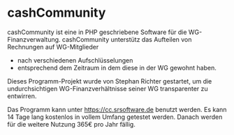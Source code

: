cashCommunity
=============

cashCommunity ist eine in PHP geschriebene Software für die WG-Finanzverwaltung. cashCommunity unterstütz das Aufteilen von Rechnungen auf WG-Mitglieder
 * nach verschiedenen Aufschlüsselungen
 * entsprechend dem Zeitraum in dem diese in der WG gewohnt haben.

Dieses Programm-Projekt wurde von Stephan Richter gestartet, um die undurchsichtigen WG-Finanzverhältnisse seiner WG transparenter zu entwirren.

Das Programm kann unter https://cc.srsoftware.de benutzt werden. Es kann 14 Tage lang kostenlos in vollem Umfang getestet werden. Danach werden für die weitere Nutzung 365€ pro Jahr fällig.

